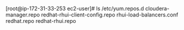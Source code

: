 [root@ip-172-31-33-253 ec2-user]# ls /etc/yum.repos.d
cloudera-manager.repo  redhat-rhui-client-config.repo  rhui-load-balancers.conf
redhat.repo            redhat-rhui.repo
